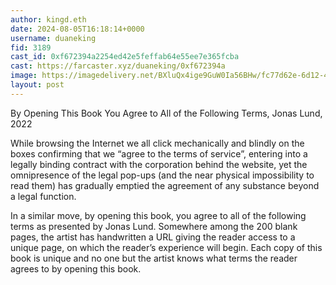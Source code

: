 ```yaml
---
author: kingd.eth
date: 2024-08-05T16:18:14+0000
username: duaneking
fid: 3189
cast_id: 0xf672394a2254ed42e5feffab64e55ee7e365fcba
cast: https://farcaster.xyz/duaneking/0xf672394a
image: https://imagedelivery.net/BXluQx4ige9GuW0Ia56BHw/fc77d62e-6d12-48c2-8ee8-a5038259f000/original
layout: post
---
```


By Opening This Book You Agree to All of the Following Terms, Jonas Lund, 2022

While browsing the Internet we all click mechanically and blindly on the boxes confirming that we “agree to the terms of service”, entering into a legally binding contract with the corporation behind the website, yet the omnipresence of the legal pop-ups (and the near physical impossibility to read them) has gradually emptied the agreement of any substance beyond a legal function.

In a similar move, by opening this book, you agree to all of the following terms as presented by Jonas Lund. Somewhere among the 200 blank pages, the artist has handwritten a URL giving the reader access to a unique page, on which the reader’s experience will begin. Each copy of this book is unique and no one but the artist knows what terms the reader agrees to by opening this book.

<img src='https://imagedelivery.net/BXluQx4ige9GuW0Ia56BHw/fc77d62e-6d12-48c2-8ee8-a5038259f000/original' alt='' referrerpolicy='no-referrer'/>
<img src='https://imagedelivery.net/BXluQx4ige9GuW0Ia56BHw/419f20fa-6970-4b06-6482-86b80bc95f00/original' alt='' referrerpolicy='no-referrer'/>

